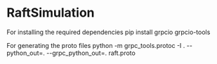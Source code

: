 # RaftSimulation

For installing the required dependencies
    pip install grpcio grpcio-tools

For generating the proto files
    python -m grpc_tools.protoc -I . --python_out=. --grpc_python_out=. raft.proto
